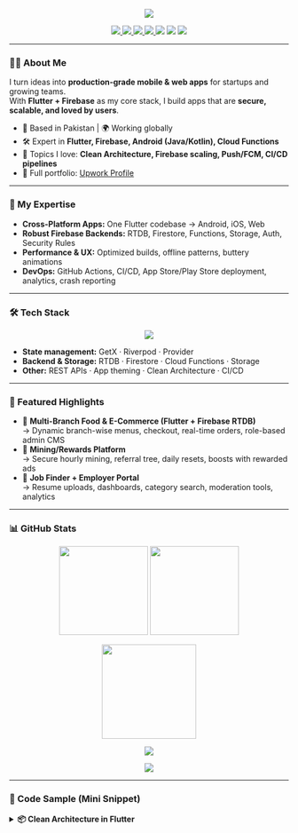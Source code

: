 <!-- ====== PROFILE HEADER ====== -->
<p align="center">
  <img src="https://readme-typing-svg.herokuapp.com?size=26&duration=2800&center=true&vCenter=true&width=740&lines=Hi%2C+I'm+Ali+Hassan;Flutter+%26+Firebase+Specialist;Android+%7C+iOS+%7C+Web+Engineer;Building+Clean%2C+Scalable+%26+Production-Ready+Apps" />
</p>

<p align="center">
  <a href="https://github.com/devali3697">
    <img src="https://komarev.com/ghpvc/?username=devali3697&label=Profile%20Views&color=0e75b6&style=flat" />
  </a>
  <a href="mailto:devalihassan01@gmail.com">
    <img src="https://img.shields.io/badge/Email-devalihassan01%40gmail.com-D14836?logo=gmail&logoColor=white" />
  </a>
  <a href="https://www.linkedin.com/in/ali-hassan-006aa2234">
    <img src="https://img.shields.io/badge/LinkedIn-ali--hassan--006aa2234-0A66C2?logo=linkedin&logoColor=white" />
  </a>
  <a href="https://www.upwork.com/freelancers/alihassanriaz?mp_source=share">
    <img src="https://img.shields.io/badge/Upwork-Portfolio-14a800?logo=upwork&logoColor=white" />
  </a>
  <img src="https://img.shields.io/badge/Open%20for%20Work-✔-brightgreen" />
  <img src="https://img.shields.io/github/followers/devali3697?style=social" />
  <img src="https://img.shields.io/github/stars/devali3697?style=social" />
</p>

---

### 👨‍💻 About Me
I turn ideas into **production-grade mobile & web apps** for startups and growing teams.  
With **Flutter + Firebase** as my core stack, I build apps that are **secure, scalable, and loved by users**.

- 📍 Based in Pakistan | 🌍 Working globally  
- 🛠 Expert in **Flutter, Firebase, Android (Java/Kotlin), Cloud Functions**  
- 💬 Topics I love: **Clean Architecture, Firebase scaling, Push/FCM, CI/CD pipelines**  
- 📂 Full portfolio: [Upwork Profile](https://www.upwork.com/freelancers/~018487c7c3f6c29f13?mp_source=share)

---

### 🧭 My Expertise
- **Cross-Platform Apps:** One Flutter codebase → Android, iOS, Web  
- **Robust Firebase Backends:** RTDB, Firestore, Functions, Storage, Auth, Security Rules  
- **Performance & UX:** Optimized builds, offline patterns, buttery animations  
- **DevOps:** GitHub Actions, CI/CD, App Store/Play Store deployment, analytics, crash reporting  

---

### 🛠 Tech Stack
<p align="center">
  <img src="https://skillicons.dev/icons?i=flutter,dart,firebase,androidstudio,java,kotlin,git,github,postman,vscode,cloudflare" />
</p>

- **State management:** GetX · Riverpod · Provider  
- **Backend & Storage:** RTDB · Firestore · Cloud Functions · Storage  
- **Other:** REST APIs · App theming · Clean Architecture · CI/CD  

---

### 🚀 Featured Highlights
- 🔹 **Multi-Branch Food & E-Commerce (Flutter + Firebase RTDB)**  
  → Dynamic branch-wise menus, checkout, real-time orders, role-based admin CMS  
- 🔹 **Mining/Rewards Platform**  
  → Secure hourly mining, referral tree, daily resets, boosts with rewarded ads  
- 🔹 **Job Finder + Employer Portal**  
  → Resume uploads, dashboards, category search, moderation tools, analytics  

---

### 📊 GitHub Stats
<p align="center">
  <img height="160" src="https://github-readme-stats.vercel.app/api?username=devali3697&show_icons=true&theme=tokyonight&hide_border=true" />
  <img height="160" src="https://github-readme-stats.vercel.app/api/top-langs/?username=devali3697&layout=compact&hide_border=true&theme=tokyonight" />
</p>

<p align="center">
<img height="170" src="https://streak-stats.demolab.com?user=devali3697&theme=tokyonight&hide_border=true&date_format=j%20M%5B%20Y%5D&card_width=500&v=1" />
</p>

<p align="center">
  <a href="https://github.com/ryo-ma/github-profile-trophy">
    <img src="https://github-profile-trophy.vercel.app/?username=devali3697&margin-w=6&no-frame=true&theme=flat&row=1&column=7" />
  </a>
</p>

<p align="center">
  <img src="https://github-readme-activity-graph.vercel.app/graph?username=devali3697&theme=tokyo-night&hide_border=true" />
</p>

---

### 🧩 Code Sample (Mini Snippet)
<details>
<summary><b>📦 Clean Architecture in Flutter</b></summary>

```dart
// Example: Repository → UseCase → ViewModel → UI
class AuthRepository {
  final AuthService api;
  AuthRepository(this.api);

  Future<User> login(String email, String password) => api.login(email, password);
}

class LoginUseCase {
  final AuthRepository repo;
  LoginUseCase(this.repo);

  Future<User> call(String email, String password) => repo.login(email, password);
}

class LoginViewModel extends ChangeNotifier {
  final LoginUseCase useCase;
  bool loading = false;
  String? error;

  LoginViewModel(this.useCase);

  Future<User?> login(String email, String password) async {
    loading = true; error = null; notifyListeners();
    try {
      final user = await useCase(email, password);
      return user;
    } catch (e) {
      error = e.toString();
      return null;
    } finally {
      loading = false; notifyListeners();
    }
  }
}
